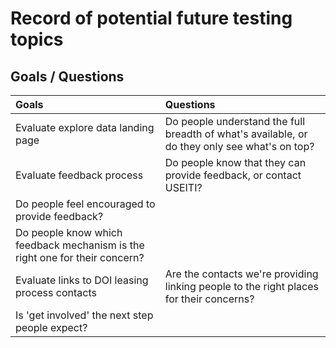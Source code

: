 # Record of potential future testing topics

## Goals / Questions
Goals | Questions
:----- | :---------
Evaluate explore data landing page | Do people understand the full breadth of what's available, or do they only see what's on top?
Evaluate feedback process | Do people know that they can provide feedback, or contact USEITI?
 | Do people feel encouraged to provide feedback?
 | Do people know which feedback mechanism is the right one for their concern?
Evaluate links to DOI leasing process contacts | Are the contacts we're providing linking people to the right places for their concerns?
 | Is 'get involved' the next step people expect?
